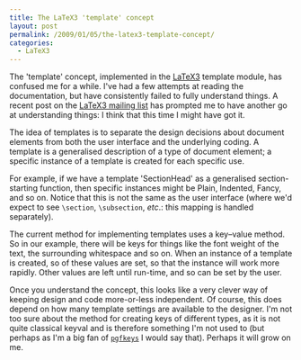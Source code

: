 ```yaml
---
title: The LaTeX3 'template' concept
layout: post
permalink: /2009/01/05/the-latex3-template-concept/
categories:
  - LaTeX3
---
```

The 'template' concept, implemented in the [LaTeX3](https://www.latex-project.org/latex3.html) template module, has confused me for a while. I've had a few attempts at reading the documentation, but have consistently failed to fully understand things. A recent post on the [LaTeX3 mailing list](https://listserv.uni-heidelberg.de/cgi-bin/wa?A0=LATEX-L) has prompted me to have another go at understanding things: I think that this time I might have got it.

The idea of templates is to separate the design decisions about document elements from both the user interface and the underlying coding. A template is a generalised description of a type of document element; a specific instance of a template is created for each specific use.

For example, if we have a template 'SectionHead' as a generalised section-starting function, then specific instances might be Plain, Indented, Fancy, and so on. Notice that this is not the same as the user interface (where we'd expect to see `\section`, `\subsection`, _etc_.: this mapping is handled separately).

The current method for implementing templates uses a key–value method. So in our example, there will be keys for things like the font weight of the text, the surrounding whitespace and so on. When an instance of a template is created, so of these values are set, so that the instance will work more rapidly. Other values are left until run-time, and so can be set by the user.

Once you understand the concept, this looks like a very clever way of keeping design and code more-or-less independent. Of course, this does depend on how many template settings are available to the designer. I'm not too sure about the method for creating keys of different types, as it is not quite classical keyval and is therefore something I'm not used to (but perhaps as I'm a big fan of [`pgfkeys`](https://ctan.org/pkg/pgf) I would say that). Perhaps it will grow on me.
